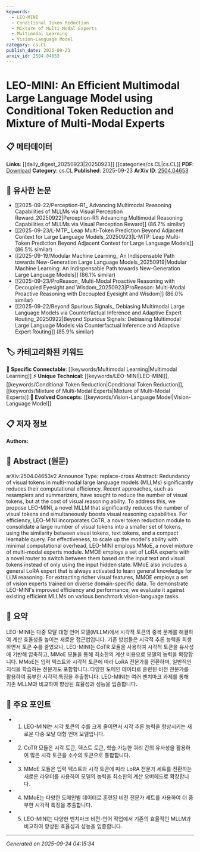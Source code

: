 ```yaml
---
keywords:
  - LEO-MINI
  - Conditional Token Reduction
  - Mixture of Multi-Modal Experts
  - Multimodal Learning
  - Vision-Language Model
category: cs.CL
publish_date: 2025-09-23
arxiv_id: 2504.04653
---
```


<!-- KEYWORD_LINKING_METADATA:
{
  "processed_timestamp": "2025-09-24T04:15:34.686369",
  "vocabulary_version": "1.0",
  "selected_keywords": [
    "LEO-MINI",
    "Conditional Token Reduction",
    "Mixture of Multi-Modal Experts",
    "Multimodal Learning",
    "Vision-Language Model"
  ],
  "rejected_keywords": [],
  "similarity_scores": {
    "LEO-MINI": 0.85,
    "Conditional Token Reduction": 0.8,
    "Mixture of Multi-Modal Experts": 0.82,
    "Multimodal Learning": 0.78,
    "Vision-Language Model": 0.8
  },
  "extraction_method": "AI_prompt_based",
  "budget_applied": true,
  "candidates_json": {
    "candidates": [
      {
        "surface": "LEO-MINI",
        "canonical": "LEO-MINI",
        "aliases": [],
        "category": "unique_technical",
        "rationale": "LEO-MINI is a novel model introduced in the paper, representing a unique approach to multimodal language models.",
        "novelty_score": 0.95,
        "connectivity_score": 0.65,
        "specificity_score": 0.9,
        "link_intent_score": 0.85
      },
      {
        "surface": "Conditional Token Reduction",
        "canonical": "Conditional Token Reduction",
        "aliases": [
          "CoTR"
        ],
        "category": "unique_technical",
        "rationale": "This is a novel token reduction technique specific to the paper, enhancing the model's efficiency.",
        "novelty_score": 0.88,
        "connectivity_score": 0.6,
        "specificity_score": 0.85,
        "link_intent_score": 0.8
      },
      {
        "surface": "Mixture of Multi-Modal Experts",
        "canonical": "Mixture of Multi-Modal Experts",
        "aliases": [
          "MMoE"
        ],
        "category": "unique_technical",
        "rationale": "MMoE is a key component of LEO-MINI, crucial for understanding its multimodal capabilities.",
        "novelty_score": 0.87,
        "connectivity_score": 0.7,
        "specificity_score": 0.88,
        "link_intent_score": 0.82
      },
      {
        "surface": "Multimodal",
        "canonical": "Multimodal Learning",
        "aliases": [],
        "category": "specific_connectable",
        "rationale": "Multimodal learning is central to the paper's theme and connects with other multimodal research.",
        "novelty_score": 0.4,
        "connectivity_score": 0.9,
        "specificity_score": 0.7,
        "link_intent_score": 0.78
      },
      {
        "surface": "Vision-Language",
        "canonical": "Vision-Language Model",
        "aliases": [],
        "category": "evolved_concepts",
        "rationale": "Vision-Language models are an evolved concept that directly relates to the paper's focus on vision-language tasks.",
        "novelty_score": 0.5,
        "connectivity_score": 0.85,
        "specificity_score": 0.75,
        "link_intent_score": 0.8
      }
    ],
    "ban_list_suggestions": [
      "method",
      "performance",
      "efficiency"
    ]
  },
  "decisions": [
    {
      "candidate_surface": "LEO-MINI",
      "resolved_canonical": "LEO-MINI",
      "decision": "linked",
      "scores": {
        "novelty": 0.95,
        "connectivity": 0.65,
        "specificity": 0.9,
        "link_intent": 0.85
      }
    },
    {
      "candidate_surface": "Conditional Token Reduction",
      "resolved_canonical": "Conditional Token Reduction",
      "decision": "linked",
      "scores": {
        "novelty": 0.88,
        "connectivity": 0.6,
        "specificity": 0.85,
        "link_intent": 0.8
      }
    },
    {
      "candidate_surface": "Mixture of Multi-Modal Experts",
      "resolved_canonical": "Mixture of Multi-Modal Experts",
      "decision": "linked",
      "scores": {
        "novelty": 0.87,
        "connectivity": 0.7,
        "specificity": 0.88,
        "link_intent": 0.82
      }
    },
    {
      "candidate_surface": "Multimodal",
      "resolved_canonical": "Multimodal Learning",
      "decision": "linked",
      "scores": {
        "novelty": 0.4,
        "connectivity": 0.9,
        "specificity": 0.7,
        "link_intent": 0.78
      }
    },
    {
      "candidate_surface": "Vision-Language",
      "resolved_canonical": "Vision-Language Model",
      "decision": "linked",
      "scores": {
        "novelty": 0.5,
        "connectivity": 0.85,
        "specificity": 0.75,
        "link_intent": 0.8
      }
    }
  ]
}
-->

# LEO-MINI: An Efficient Multimodal Large Language Model using Conditional Token Reduction and Mixture of Multi-Modal Experts

## 📋 메타데이터

**Links**: [[daily_digest_20250923|20250923]] [[categories/cs.CL|cs.CL]]
**PDF**: [Download](https://arxiv.org/pdf/2504.04653.pdf)
**Category**: cs.CL
**Published**: 2025-09-23
**ArXiv ID**: [2504.04653](https://arxiv.org/abs/2504.04653)

## 🔗 유사한 논문
- [[2025-09-22/Perception-R1_ Advancing Multimodal Reasoning Capabilities of MLLMs via Visual Perception Reward_20250922|Perception-R1: Advancing Multimodal Reasoning Capabilities of MLLMs via Visual Perception Reward]] (86.7% similar)
- [[2025-09-23/L-MTP_ Leap Multi-Token Prediction Beyond Adjacent Context for Large Language Models_20250923|L-MTP: Leap Multi-Token Prediction Beyond Adjacent Context for Large Language Models]] (86.5% similar)
- [[2025-09-19/Modular Machine Learning_ An Indispensable Path towards New-Generation Large Language Models_20250919|Modular Machine Learning: An Indispensable Path towards New-Generation Large Language Models]] (86.1% similar)
- [[2025-09-23/ProReason_ Multi-Modal Proactive Reasoning with Decoupled Eyesight and Wisdom_20250923|ProReason: Multi-Modal Proactive Reasoning with Decoupled Eyesight and Wisdom]] (86.0% similar)
- [[2025-09-22/Beyond Spurious Signals_ Debiasing Multimodal Large Language Models via Counterfactual Inference and Adaptive Expert Routing_20250922|Beyond Spurious Signals: Debiasing Multimodal Large Language Models via Counterfactual Inference and Adaptive Expert Routing]] (85.9% similar)

## 🏷️ 카테고리화된 키워드
**🔗 Specific Connectable**: [[keywords/Multimodal Learning|Multimodal Learning]]
**⚡ Unique Technical**: [[keywords/LEO-MINI|LEO-MINI]], [[keywords/Conditional Token Reduction|Conditional Token Reduction]], [[keywords/Mixture of Multi-Modal Experts|Mixture of Multi-Modal Experts]]
**🚀 Evolved Concepts**: [[keywords/Vision-Language Model|Vision-Language Model]]

## 📋 저자 정보

**Authors:** 

## 📄 Abstract (원문)

arXiv:2504.04653v2 Announce Type: replace-cross 
Abstract: Redundancy of visual tokens in multi-modal large language models (MLLMs) significantly reduces their computational efficiency. Recent approaches, such as resamplers and summarizers, have sought to reduce the number of visual tokens, but at the cost of visual reasoning ability. To address this, we propose LEO-MINI, a novel MLLM that significantly reduces the number of visual tokens and simultaneously boosts visual reasoning capabilities. For efficiency, LEO-MINI incorporates CoTR, a novel token reduction module to consolidate a large number of visual tokens into a smaller set of tokens, using the similarity between visual tokens, text tokens, and a compact learnable query. For effectiveness, to scale up the model's ability with minimal computational overhead, LEO-MINI employs MMoE, a novel mixture of multi-modal experts module. MMOE employs a set of LoRA experts with a novel router to switch between them based on the input text and visual tokens instead of only using the input hidden state. MMoE also includes a general LoRA expert that is always activated to learn general knowledge for LLM reasoning. For extracting richer visual features, MMOE employs a set of vision experts trained on diverse domain-specific data. To demonstrate LEO-MINI's improved efficiency and performance, we evaluate it against existing efficient MLLMs on various benchmark vision-language tasks.

## 📝 요약

LEO-MINI는 다중 모달 대형 언어 모델(MLLM)에서 시각적 토큰의 중복 문제를 해결하여 계산 효율성을 높이는 새로운 접근법입니다. 기존 방법들은 시각적 추론 능력을 희생하면서 토큰 수를 줄였으나, LEO-MINI는 CoTR 모듈을 사용하여 시각적 토큰을 유사성에 기반해 압축하고, MMoE 모듈을 통해 최소한의 계산 비용으로 모델의 능력을 확장합니다. MMoE는 입력 텍스트와 시각적 토큰에 따라 LoRA 전문가를 전환하며, 일반적인 지식을 학습하는 전문가도 포함합니다. 다양한 도메인 데이터로 훈련된 비전 전문가를 활용하여 풍부한 시각적 특징을 추출합니다. LEO-MINI는 여러 벤치마크 과제를 통해 기존 MLLM과 비교하여 향상된 효율성과 성능을 입증합니다.

## 🎯 주요 포인트

- 1. LEO-MINI는 시각 토큰의 수를 크게 줄이면서 시각 추론 능력을 향상시키는 새로운 다중 모달 대형 언어 모델입니다.
- 2. CoTR 모듈은 시각 토큰, 텍스트 토큰, 학습 가능한 쿼리 간의 유사성을 활용하여 많은 시각 토큰을 소수의 토큰으로 통합합니다.
- 3. MMoE 모듈은 입력 텍스트와 시각 토큰에 따라 LoRA 전문가 세트를 전환하는 새로운 라우터를 사용하여 모델의 능력을 최소한의 계산 오버헤드로 확장합니다.
- 4. MMoE는 다양한 도메인별 데이터로 훈련된 비전 전문가 세트를 사용하여 더 풍부한 시각적 특징을 추출합니다.
- 5. LEO-MINI는 다양한 벤치마크 비전-언어 작업에서 기존의 효율적인 MLLM과 비교하여 향상된 효율성과 성능을 입증합니다.


---

*Generated on 2025-09-24 04:15:34*